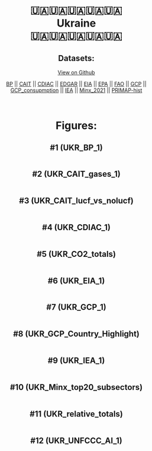 
<center>
<h1 align="center">
🇺🇦🇺🇦🇺🇦🇺🇦🇺🇦
<br>
Ukraine
<br>
🇺🇦🇺🇦🇺🇦🇺🇦🇺🇦
</h1>
<h2>Datasets:</h2>
<p><a href="https://github.com/dquintani/GreenhouseData/tree/master/country_data/UKR_Ukraine/data">View on Github</a>
<br></p><p><a href="data/UKR_BP.csv">BP</a> || <a href="data/UKR_CAIT.csv">CAIT</a> || <a href="data/UKR_CDIAC.csv">CDIAC</a> || <a href="data/UKR_EDGAR.csv">EDGAR</a> || <a href="data/UKR_EIA.csv">EIA</a> || <a href="data/UKR_EPA.csv">EPA</a> || <a href="data/UKR_FAO.csv">FAO</a> || <a href="data/UKR_GCP.csv">GCP</a> || <a href="data/UKR_GCP_consupmption.csv">GCP_consupmption</a> || <a href="data/UKR_IEA.csv">IEA</a> || <a href="data/UKR_Minx_2021.csv">Minx_2021</a> || <a href="data/UKR_PRIMAP-hist.csv">PRIMAP-hist</a></p><p><br></p>
<h1>Figures:</h1><h2>#1 (UKR_BP_1)</h2>
<p><img alt="" src="figures/UKR_BP_1.png" /></p><h2>#2 (UKR_CAIT_gases_1)</h2>
<p><img alt="" src="figures/UKR_CAIT_gases_1.png" /></p><h2>#3 (UKR_CAIT_lucf_vs_nolucf)</h2>
<p><img alt="" src="figures/UKR_CAIT_lucf_vs_nolucf.png" /></p><h2>#4 (UKR_CDIAC_1)</h2>
<p><img alt="" src="figures/UKR_CDIAC_1.png" /></p><h2>#5 (UKR_CO2_totals)</h2>
<p><img alt="" src="figures/UKR_CO2_totals.png" /></p><h2>#6 (UKR_EIA_1)</h2>
<p><img alt="" src="figures/UKR_EIA_1.png" /></p><h2>#7 (UKR_GCP_1)</h2>
<p><img alt="" src="figures/UKR_GCP_1.png" /></p><h2>#8 (UKR_GCP_Country_Highlight)</h2>
<p><img alt="" src="figures/UKR_GCP_Country_Highlight.png" /></p><h2>#9 (UKR_IEA_1)</h2>
<p><img alt="" src="figures/UKR_IEA_1.png" /></p><h2>#10 (UKR_Minx_top20_subsectors)</h2>
<p><img alt="" src="figures/UKR_Minx_top20_subsectors.png" /></p><h2>#11 (UKR_relative_totals)</h2>
<p><img alt="" src="figures/UKR_relative_totals.png" /></p><h2>#12 (UKR_UNFCCC_AI_1)</h2>
<p><img alt="" src="figures/UKR_UNFCCC_AI_1.png" /></p>